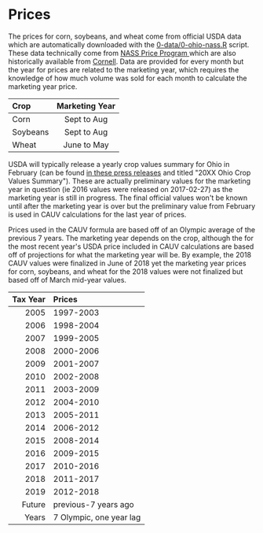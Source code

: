 # Prices

The prices for corn, soybeans, and wheat come from official USDA data which are automatically downloaded with the [0-data/0-ohio-nass.R](0-data/0-ohio-nass.R) script. These data technically come from [NASS Price Program ](https://www.nass.usda.gov/Surveys/Guide_to_NASS_Surveys/Prices/) which are also historically available from [Cornell](https://usda.library.cornell.edu/concern/publications/c821gj76b?locale=en). Data are provided for every month but the year for prices are related to the marketing year, which requires the knowledge of how much volume was sold for each month to calculate the marketing year price. 

| Crop     | Marketing Year |
|:---------|:--------------:|
| Corn     | Sept to Aug    |
| Soybeans | Sept to Aug    |
| Wheat    | June to May    |

USDA will typically release a yearly crop values summary for Ohio in February (can be found [in these press releases](https://www.nass.usda.gov/Statistics_by_State/Ohio/Publications/Current_News_Releases/index.php) and titled "20XX Ohio Crop Values Summary"). These are actually preliminary values for the marketing year in question (ie 2016 values were released on 2017-02-27) as the marketing year is still in progress. The final official values won't be known until after the marketing year is over but the preliminary value from February is used in CAUV calculations for the last year of prices.

Prices used in the CAUV formula are based off of an Olympic average of the previous 7 years. The marketing year depends on the crop, although the for the most recent year's USDA price included in CAUV calculations are based off of projections for what the marketing year will be. By example, the 2018 CAUV values were finalized in June of 2018 yet the marketing year prices for corn, soybeans, and wheat for the 2018 values were not finalized but based off of March mid-year values.

| Tax Year|Prices    |
|--------:|:---------|
|     2005|1997-2003 |
|     2006|1998-2004 |
|     2007|1999-2005 |
|     2008|2000-2006 |
|     2009|2001-2007 |
|     2010|2002-2008 |
|     2011|2003-2009 |
|     2012|2004-2010 |
|     2013|2005-2011 |
|     2014|2006-2012 |
|     2015|2008-2014 |
|     2016|2009-2015 |
|     2017|2010-2016 |
|     2018|2011-2017 |
|     2019|2012-2018 |
|   Future|previous-7 years ago |
|    Years|7 Olympic, one year lag |
